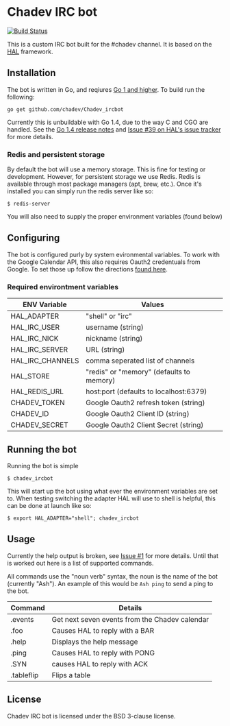 # Chadev IRC bot
[![Build Status](https://travis-ci.org/chadev/Chadev_ircbot.svg)](https://travis-ci.org/chadev/Chadev_ircbot)

This is a custom IRC bot built for the #chadev channel.  It is based on the [HAL](https://github.com/danryan/hal) framework.

## Installation

The bot is written in Go, and reqiures [Go 1 and higher](http://golang.org/doc/install).  To build run the following:

    go get github.com/chadev/Chadev_ircbot

Currently this is unbuildable with Go 1.4, due to the way C and CGO are handled.  See the [Go 1.4 release notes](http://golang.org/doc/go1.4#swig) and [Issue #39 on HAL's issue tracker](https://github.com/danryan/hal/issues/39) for more details.

### Redis and persistent storage

By default the bot will use a memory storage.  This is fine for testing or development.
However, for persistent storage we use Redis.  Redis is available through most
package managers (apt, brew, etc.).  Once it's installed you can simply run the
redis server like so:

    $ redis-server

You will also need to supply the proper environment variables (found below)

## Configuring

The bot is configured purly by system evironmental variables.  To work with the Google Calendar API, this also requires Oauth2 credentuals from Google.
To set those up follow the directions [found here](https://developers.google.com/accounts/docs/OAuth2ForDevices).

### Required environtment variables

ENV Variable | Values
-------------|-------
HAL\_ADAPTER | "shell" or "irc"
HAL\_IRC\_USER | username (string)
HAL\_IRC\_NICK | nickname (string)
HAL\_IRC\_SERVER | URL (string)
HAL\_IRC\_CHANNELS | comma seperated list of channels
HAL\_STORE | "redis" or "memory" (defaults to memory)
HAL\_REDIS\_URL | host:port (defaults to localhost:6379)
CHADEV\_TOKEN | Google Oauth2 refresh token (string)
CHADEV\_ID | Google Oauth2 Client ID (string)
CHADEV\_SECRET | Google Oauth2 Client Secret (string)

## Running the bot

Running the bot is simple

    $ chadev_ircbot

This will start up the bot using what ever the environment variables are set to.  When testing switching the adapter HAL will use to shell is helpful,
this can be done at launch like so:

    $ export HAL_ADAPTER="shell"; chadev_ircbot

## Usage

Currently the help output is broken, see [Issue #1](https://github.com/chadev/Chadev_ircbot/issues/1) for more details.  Until that is worked out here is a list of supported commands.

All commands use the "noun verb" syntax, the noun is the name of the bot (currently "Ash").  An example of this would be ```Ash ping``` to send a ping to the bot.

Command | Details
--------|---------
.events | Get next seven events from the Chadev calendar
.foo    | Causes HAL to reply with a BAR
.help   | Displays the help message
.ping   | Causes HAL to reply with PONG
.SYN    | causes HAL to reply with ACK
.tableflip | Flips a table

## License

Chadev IRC bot is licensed under the BSD 3-clause license.
